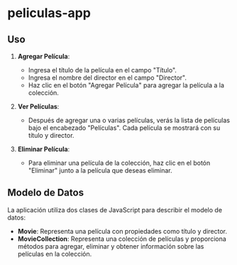 # peliculas-app
 
## Uso

1. **Agregar Película**:
   - Ingresa el título de la película en el campo "Título".
   - Ingresa el nombre del director en el campo "Director".
   - Haz clic en el botón "Agregar Película" para agregar la película a la colección.

2. **Ver Películas**:
   - Después de agregar una o varias películas, verás la lista de películas bajo el encabezado "Películas". Cada película se mostrará con su título y director.

3. **Eliminar Película**:
   - Para eliminar una película de la colección, haz clic en el botón "Eliminar" junto a la película que deseas eliminar.

## Modelo de Datos

La aplicación utiliza dos clases de JavaScript para describir el modelo de datos:

- **Movie**: Representa una película con propiedades como título y director.
- **MovieCollection**: Representa una colección de películas y proporciona métodos para agregar, eliminar y obtener información sobre las películas en la colección.

